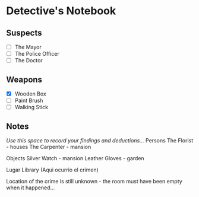 # Detective's Notebook

## Suspects
- [ ] The Mayor
- [ ] The Police Officer
- [ ] The Doctor

## Weapons
- [X] Wooden Box
- [ ] Paint Brush
- [ ] Walking Stick

## Notes
*Use this space to record your findings and deductions...*
Persons
The Florist - houses
The Carpenter - mansion

Objects
Silver Watch - mansion
Leather Gloves - garden

Lugar
Library (Aqui ocurrio el crimen)

Location of the crime is still unknown - the room must have been empty when it happened...
